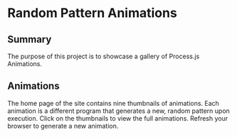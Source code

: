 # Random Pattern Animations

## Summary
The purpose of this project is to showcase a gallery of Process.js Animations.

## Animations

The home page of the site contains nine thumbnails of animations. Each animation is a different program that generates a new, random pattern upon execution. Click on the thumbnails to view the full animations. Refresh your browser to generate a new animation.

